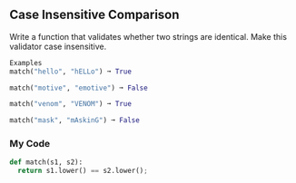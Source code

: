 ## Case Insensitive Comparison
Write a function that validates whether two strings are identical. Make this validator case insensitive.
```python
Examples
match("hello", "hELLo") ➞ True

match("motive", "emotive") ➞ False

match("venom", "VENOM") ➞ True

match("mask", "mAskinG") ➞ False
```
### My Code
```python
def match(s1, s2):
  return s1.lower() == s2.lower();
```
